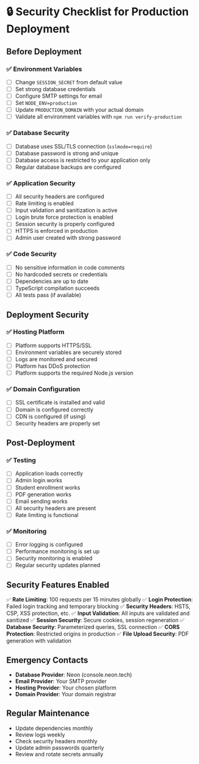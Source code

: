 # 🔒 Security Checklist for Production Deployment

## Before Deployment

### ✅ Environment Variables
- [ ] Change `SESSION_SECRET` from default value
- [ ] Set strong database credentials
- [ ] Configure SMTP settings for email
- [ ] Set `NODE_ENV=production`
- [ ] Update `PRODUCTION_DOMAIN` with your actual domain
- [ ] Validate all environment variables with `npm run verify-production`

### ✅ Database Security
- [ ] Database uses SSL/TLS connection (`sslmode=require`)
- [ ] Database password is strong and unique
- [ ] Database access is restricted to your application only
- [ ] Regular database backups are configured

### ✅ Application Security
- [ ] All security headers are configured
- [ ] Rate limiting is enabled
- [ ] Input validation and sanitization is active
- [ ] Login brute force protection is enabled
- [ ] Session security is properly configured
- [ ] HTTPS is enforced in production
- [ ] Admin user created with strong password

### ✅ Code Security
- [ ] No sensitive information in code comments
- [ ] No hardcoded secrets or credentials
- [ ] Dependencies are up to date
- [ ] TypeScript compilation succeeds
- [ ] All tests pass (if available)

## Deployment Security

### ✅ Hosting Platform
- [ ] Platform supports HTTPS/SSL
- [ ] Environment variables are securely stored
- [ ] Logs are monitored and secured
- [ ] Platform has DDoS protection
- [ ] Platform supports the required Node.js version

### ✅ Domain Configuration
- [ ] SSL certificate is installed and valid
- [ ] Domain is configured correctly
- [ ] CDN is configured (if using)
- [ ] Security headers are properly set

## Post-Deployment

### ✅ Testing
- [ ] Application loads correctly
- [ ] Admin login works
- [ ] Student enrollment works
- [ ] PDF generation works
- [ ] Email sending works
- [ ] All security headers are present
- [ ] Rate limiting is functional

### ✅ Monitoring
- [ ] Error logging is configured
- [ ] Performance monitoring is set up
- [ ] Security monitoring is enabled
- [ ] Regular security updates planned

## Security Features Enabled

✅ **Rate Limiting**: 100 requests per 15 minutes globally
✅ **Login Protection**: Failed login tracking and temporary blocking
✅ **Security Headers**: HSTS, CSP, XSS protection, etc.
✅ **Input Validation**: All inputs are validated and sanitized
✅ **Session Security**: Secure cookies, session regeneration
✅ **Database Security**: Parameterized queries, SSL connection
✅ **CORS Protection**: Restricted origins in production
✅ **File Upload Security**: PDF generation with validation

## Emergency Contacts

- **Database Provider**: Neon (console.neon.tech)
- **Email Provider**: Your SMTP provider
- **Hosting Provider**: Your chosen platform
- **Domain Provider**: Your domain registrar

## Regular Maintenance

- Update dependencies monthly
- Review logs weekly
- Check security headers monthly
- Update admin passwords quarterly
- Review and rotate secrets annually